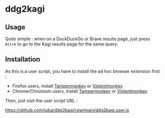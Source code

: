# ddg2kagi

## Usage

Quite simple : when on a DuckDuckGo or Brave results page, just press `Alt+k` to go to the Kagi results page for the same query.

## Installation

As this is a user script, you have to install the ad hoc browser extension first :

-   Firefox users, install [Tampermonkey](https://addons.mozilla.org/fr/firefox/addon/tampermonkey/) or [Violentmonkey](https://addons.mozilla.org/fr/firefox/addon/violentmonkey/)
-   Chrome/Chromium users, install [Tampermonkey](https://chrome.google.com/webstore/detail/tampermonkey/dhdgffkkebhmkfjojejmpbldmpobfkfo) or [Violentmonkey](https://chrome.google.com/webstore/detail/violentmonkey/jinjaccalgkegednnccohejagnlnfdag)

Then, just visit the user script URL :

<https://github.com/juba/ddg2kagi/raw/main/ddg2kagi.user.js>
